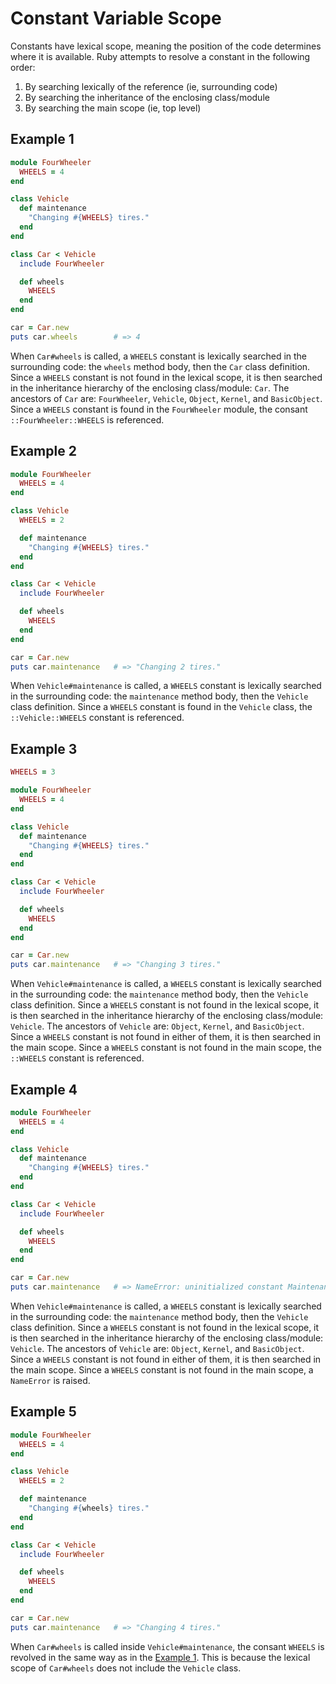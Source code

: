 # Constant Variable Scope

Constants have lexical scope, meaning the position of the code determines where it is available.
Ruby attempts to resolve a constant in the following order:
1. By searching lexically of the reference (ie, surrounding code)
2. By searching the inheritance of the enclosing class/module
3. By searching the main scope (ie, top level)

## Example 1

```ruby
module FourWheeler
  WHEELS = 4
end

class Vehicle
  def maintenance
    "Changing #{WHEELS} tires."
  end
end

class Car < Vehicle
  include FourWheeler

  def wheels
    WHEELS
  end
end

car = Car.new
puts car.wheels        # => 4
```

When `Car#wheels` is called, a `WHEELS` constant is lexically searched in the surrounding code: the `wheels` method body, then the `Car` class definition. Since a `WHEELS` constant is not found in the lexical scope, it is then searched in the inheritance hierarchy of the enclosing class/module: `Car`. The ancestors of `Car` are: `FourWheeler`, `Vehicle`, `Object`, `Kernel`, and `BasicObject`. Since a `WHEELS` constant is found in the `FourWheeler` module, the consant `::FourWheeler::WHEELS` is referenced.

## Example 2

```ruby
module FourWheeler
  WHEELS = 4
end

class Vehicle
  WHEELS = 2

  def maintenance
    "Changing #{WHEELS} tires."
  end
end

class Car < Vehicle
  include FourWheeler

  def wheels
    WHEELS
  end
end

car = Car.new
puts car.maintenance   # => "Changing 2 tires."
```

When `Vehicle#maintenance` is called, a `WHEELS` constant is lexically searched in the surrounding code: the `maintenance` method body, then the `Vehicle` class definition. Since a `WHEELS` constant is found in the `Vehicle` class, the `::Vehicle::WHEELS` constant is referenced.

## Example 3

```ruby
WHEELS = 3

module FourWheeler
  WHEELS = 4
end

class Vehicle
  def maintenance
    "Changing #{WHEELS} tires."
  end
end

class Car < Vehicle
  include FourWheeler

  def wheels
    WHEELS
  end
end

car = Car.new
puts car.maintenance   # => "Changing 3 tires."
```

When `Vehicle#maintenance` is called, a `WHEELS` constant is lexically searched in the surrounding code: the `maintenance` method body, then the `Vehicle` class definition. Since a `WHEELS` constant is not found in the lexical scope, it is then searched in the inheritance hierarchy of the enclosing class/module: `Vehicle`. The ancestors of `Vehicle` are: `Object`, `Kernel`, and `BasicObject`. Since a `WHEELS` constant is not found in either of them, it is then searched in the main scope. Since a `WHEELS` constant is not found in the main scope, the `::WHEELS` constant is referenced.

## Example 4

```ruby
module FourWheeler
  WHEELS = 4
end

class Vehicle
  def maintenance
    "Changing #{WHEELS} tires."
  end
end

class Car < Vehicle
  include FourWheeler

  def wheels
    WHEELS
  end
end

car = Car.new
puts car.maintenance   # => NameError: uninitialized constant Maintenance::WHEELS
```

When `Vehicle#maintenance` is called, a `WHEELS` constant is lexically searched in the surrounding code: the `maintenance` method body, then the `Vehicle` class definition. Since a `WHEELS` constant is not found in the lexical scope, it is then searched in the inheritance hierarchy of the enclosing class/module: `Vehicle`. The ancestors of `Vehicle` are: `Object`, `Kernel`, and `BasicObject`. Since a `WHEELS` constant is not found in either of them, it is then searched in the main scope. Since a `WHEELS` constant is not found in the main scope, a `NameError` is raised.

## Example 5

```ruby
module FourWheeler
  WHEELS = 4
end

class Vehicle
  WHEELS = 2

  def maintenance
    "Changing #{wheels} tires."
  end
end

class Car < Vehicle
  include FourWheeler

  def wheels
    WHEELS
  end
end

car = Car.new
puts car.maintenance   # => "Changing 4 tires."
```

When `Car#wheels` is called inside `Vehicle#maintenance`, the consant `WHEELS` is revolved in the same way as in the [Example 1](#example-1). This is because the lexical scope of `Car#wheels` does not include the `Vehicle` class.
